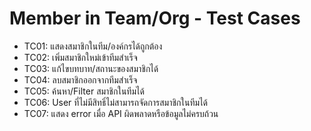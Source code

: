 # Member in Team/Org - Test Cases

- TC01: แสดงสมาชิกในทีม/องค์กรได้ถูกต้อง
- TC02: เพิ่มสมาชิกใหม่เข้าทีมสำเร็จ
- TC03: แก้ไขบทบาท/สถานะของสมาชิกได้
- TC04: ลบสมาชิกออกจากทีมสำเร็จ
- TC05: ค้นหา/Filter สมาชิกในทีมได้
- TC06: User ที่ไม่มีสิทธิ์ไม่สามารถจัดการสมาชิกในทีมได้
- TC07: แสดง error เมื่อ API ผิดพลาดหรือข้อมูลไม่ครบถ้วน